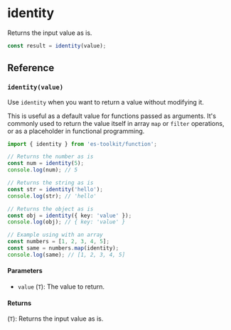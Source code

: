 # identity

Returns the input value as is.

```typescript
const result = identity(value);
```

## Reference

### `identity(value)`

Use `identity` when you want to return a value without modifying it.

This is useful as a default value for functions passed as arguments. It's commonly used to return the value itself in array `map` or `filter` operations, or as a placeholder in functional programming.

```typescript
import { identity } from 'es-toolkit/function';

// Returns the number as is
const num = identity(5);
console.log(num); // 5

// Returns the string as is
const str = identity('hello');
console.log(str); // 'hello'

// Returns the object as is
const obj = identity({ key: 'value' });
console.log(obj); // { key: 'value' }

// Example using with an array
const numbers = [1, 2, 3, 4, 5];
const same = numbers.map(identity);
console.log(same); // [1, 2, 3, 4, 5]
```

#### Parameters

- `value` (`T`): The value to return.

#### Returns

(`T`): Returns the input value as is.
